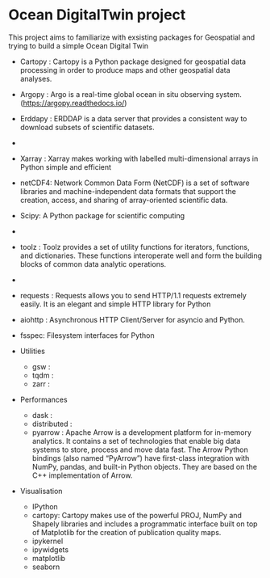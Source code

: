 # Ocean DigitalTwin project

This project aims to familiarize with exsisting packages for Geospatial and trying to build a simple Ocean Digital Twin

- Cartopy : Cartopy is a Python package designed for geospatial data processing in order to produce maps and other geospatial data analyses.
- Argopy : Argo is a real-time global ocean in situ observing system. (https://argopy.readthedocs.io/)
- Erddapy : ERDDAP is a data server that provides a consistent way to download subsets of scientific datasets.
- 
- Xarray : Xarray makes working with labelled multi-dimensional arrays in Python simple and efficient
- netCDF4: Network Common Data Form (NetCDF) is a set of software libraries and machine-independent data formats that support the creation, access, and sharing of array-oriented scientific data.
- Scipy: A Python package for scientific computing
-
- toolz : Toolz provides a set of utility functions for iterators, functions, and dictionaries. These functions interoperate well and form the building blocks of common data analytic operations.
- 
- requests : Requests allows you to send HTTP/1.1 requests extremely easily. It is an elegant and simple HTTP library for Python
- aiohttp : Asynchronous HTTP Client/Server for asyncio and Python.
- fsspec: Filesystem interfaces for Python

- Utilities
    - gsw :
    - tqdm :
    - zarr :

- Performances
    - dask : 
    - distributed :
    - pyarrow : Apache Arrow is a development platform for in-memory analytics. It contains a set of technologies that enable big data systems to store, process and move data fast. The Arrow Python bindings (also named “PyArrow”) have
                first-class integration with NumPy, pandas, and built-in Python objects. They are based on the C++ implementation of Arrow.

- Visualisation
    - IPython
    - cartopy: Cartopy makes use of the powerful PROJ, NumPy and Shapely libraries and includes a programmatic interface built on top of Matplotlib for the creation of publication quality maps.
    - ipykernel
    - ipywidgets
    - matplotlib
    - seaborn
